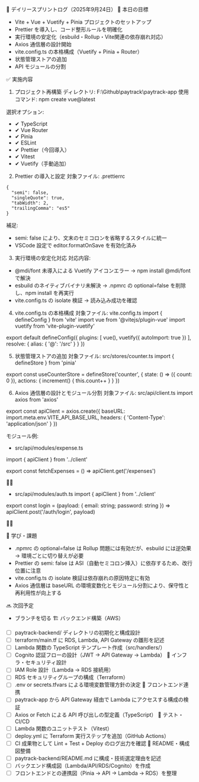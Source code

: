 📝 デイリースプリントログ（2025年9月24日）
🎯 本日の目標
- Vite + Vue + Vuetify + Pinia プロジェクトのセットアップ
- Prettier を導入し、コード整形ルールを明確化
- 実行環境の安定化（esbuild・Rollup・Vite関連の依存崩れ対応）
- Axios 通信層の設計開始
- vite.config.ts の本格構成（Vuetify + Pinia + Router）
- 状態管理ストアの追加
- API モジュールの分割

✅ 実施内容
1. プロジェクト再構築
ディレクトリ: F:\Github\paytrack\paytrack-app
使用コマンド:
npm create vue@latest


選択オプション:
- ✔ TypeScript
- ✔ Vue Router
- ✔ Pinia
- ✔ ESLint
- ✔ Prettier（今回導入）
- ✔ Vitest
- ✔ Vuetify（手動追加）

2. Prettier の導入と設定
対象ファイル: .prettierrc
```
{
  "semi": false,
  "singleQuote": true,
  "tabWidth": 2,
  "trailingComma": "es5"
}
```

補足:
- semi: false により、文末のセミコロンを省略するスタイルに統一
- VSCode 設定で editor.formatOnSave を有効化済み

3. 実行環境の安定化対応
対応内容:
- @mdi/font 未導入による Vuetify アイコンエラー → npm install @mdi/font で解決
- esbuild のネイティブバイナリ未解決 → .npmrc の optional=false を削除し、npm install を再実行
- vite.config.ts の isolate 検証 → 読み込み成功を確認

4. vite.config.ts の本格構成
対象ファイル: vite.config.ts
import { defineConfig } from 'vite'
import vue from '@vitejs/plugin-vue'
import vuetify from 'vite-plugin-vuetify'

export default defineConfig({
  plugins: [
    vue(),
    vuetify({ autoImport: true })
  ],
  resolve: {
    alias: {
      '@': '/src'
    }
  }
})



5. 状態管理ストアの追加
対象ファイル: src/stores/counter.ts
import { defineStore } from 'pinia'

export const useCounterStore = defineStore('counter', {
  state: () => ({
    count: 0
  }),
  actions: {
    increment() {
      this.count++
    }
  }
})



6. Axios 通信層の設計とモジュール分割
対象ファイル: src/api/client.ts
import axios from 'axios'

export const apiClient = axios.create({
  baseURL: import.meta.env.VITE_API_BASE_URL,
  headers: {
    'Content-Type': 'application/json'
  }
})


モジュール例:
- src/api/modules/expense.ts

import { apiClient } from '../client'

export const fetchExpenses = () => apiClient.get('/expenses')


- src/api/modules/auth.ts
import { apiClient } from '../client'

export const login = (payload: { email: string; password: string }) =>
  apiClient.post('/auth/login', payload)



🧠 学び・課題
- .npmrc の optional=false は Rollup 問題には有効だが、esbuild には逆効果 → 環境ごとに切り替えが必要
- Prettier の semi: false は ASI（自動セミコロン挿入）に依存するため、改行位置に注意
- vite.config.ts の isolate 検証は依存崩れの原因特定に有効
- Axios 通信層は baseURL の環境変数化とモジュール分割により、保守性と再利用性が向上する

🔜 次回予定
- ブランチを切る
🏗️ バックエンド構築（AWS）
- [ ] paytrack-backend/ ディレクトリの初期化と構成設計
- [ ] terraform/main.tf に RDS, Lambda, API Gateway の雛形を記述
- [ ] Lambda 関数の TypeScript テンプレート作成（src/handlers/）
- [ ] Cognito 認証フローの設計（JWT → API Gateway → Lambda）
🔐 インフラ・セキュリティ設計
- [ ] IAM Role 設計（Lambda → RDS 接続用）
- [ ] RDS セキュリティグループの構成（Terraform）
- [ ] .env or secrets.tfvars による環境変数管理方針の決定
🔄 フロントエンド連携
- [ ] paytrack-app から API Gateway 経由で Lambda にアクセスする構成の検証
- [ ] Axios or Fetch による API 呼び出しの型定義（TypeScript）
🧪 テスト・CI/CD
- [ ] Lambda 関数のユニットテスト（Vitest）
- [ ] deploy.yml に Terraform 実行ステップを追加（GitHub Actions）
- [ ] CI 成果物として Lint + Test + Deploy のログ出力を確認
📘 README・構成図整備
- [ ] paytrack-backend/README.md に構成・技術選定理由を記述
- [ ] バックエンド構成図（Lambda/API/RDS/Cognito）を作成
- [ ] フロントエンドとの連携図（Pinia → API → Lambda → RDS）を整理
